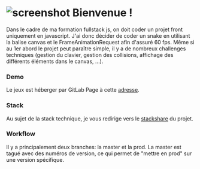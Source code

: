 ![screenshot](https://ergot.gitlab.io/ifocop-snake/img/snake800.png)
Bienvenue !
===================
Dans le cadre de ma formation fullstack js,  on doit coder un projet front uniquement en javascript.
J'ai donc décider de coder un snake en utilisant la balise canvas et le FrameAnimationRequest afin d'assuré 60 fps. Même si au 1er abord le projet peut paraître simple, 
il y a de nombreux challenges techniques (gestion du clavier, gestion des collisions, affichage des différents éléments dans le canvas, ...).

### Demo 
Le jeux est héberger par GitLab Page à cette [adresse](https://ergot.gitlab.io/ifocop-snake).

### Stack
Au sujet de la stack technique, je vous redirige vers le [stackshare](https://stackshare.io/ergot/ifocop-snake) du projet. 

### Workflow
Il y a principalement deux branches: la master et la prod. La master est tagué avec des numéros de version, ce qui permet de "mettre en prod" sur une version spécifique. 
